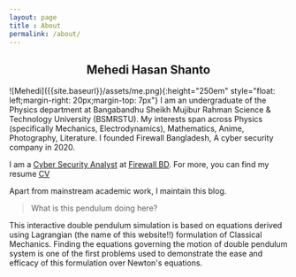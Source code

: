 ```yaml
---
layout: page
title : About
permalink: /about/
---
```

<h2><center>Mehedi Hasan Shanto</center></h2>
![Mehedi]({{site.baseurl}}/assets/me.png){:height="250em" style="float: left;margin-right: 20px;margin-top: 7px"}
I am an undergraduate of the Physics department at Bangabandhu Sheikh Mujibur Rahman Science & Technology University (BSMRSTU). My interests span across Physics (specifically Mechanics, Electrodynamics), Mathematics, Anime, Photography, Literature. I founded Firewall Bangladesh, A cyber security company in 2020.

I am a [Cyber Security Analyst](https://facebook.com/mehedx) at [Firewall BD](https://instagram.com/firewallbd). For more, you can find my resume [CV](https://mehedieh.github.io/cv)

Apart from mainstream academic work, I maintain this blog.

> What is this pendulum doing here? 

This interactive double pendulum simulation is based on equations derived using Lagrangian (the name of this website!!) formulation of Classical Mechanics. Finding the equations governing the motion of double pendulum system is one of the first problems used to demonstrate the ease and efficacy of this formulation over Newton's equations.
<br>
<center>
<div id="canvas"></div>
</center>
<script src="../js/p5.min.js"></script>
<script src="../js/p5.dom.min.js"></script>
<script type="text/javascript">
// screen size
function doublePendulum(p) {
    let screenW = 512;
    let screenH = 236;
    // colors
    let bgcolor = 51;
    let textcolor = "#A9BCD0";
    let linecolor = 255;
    // pendulum sizes/physics
    let r1 = (screenW / 6);
    let r2 = (screenW / 6);
    let m1 = 10.0;
    let m2 = 10.0;
    let a1 = 0;
    let a2 = 0;
    let a1_v = 0.0;
    let a2_v = 0.0;
    let a1_a = 0.0;
    let a2_a = 0.0;
    let g = 0.5;
    let ballDiameter = 8;
    let dampening = 0.998;
    // ball points
    let x1;
    let y1;
    let x2;
    let y2;
    let rectX = 30;
    let rectY = 10;
    let halfRectX = rectX/2;
    let halfRectY = rectY/2; 
    let lastPtsX = [];
    let lastPtsY = [];
    let len = 200;
    let canvas;
    // state
    let dragging = false;
    const PI = p.PI;
    /// trigonometric functions
    p.setup = () => {
        // create canvas
        canvas = p.createCanvas(screenW, screenH);
        canvas.parent("canvas");
        // set default state
        a1 = PI / 4;
        a2 = -PI / 8;
        for (let i = 0; i < len; ++i) {
            lastPtsX.push(0);
            lastPtsY.push(0);
        }
    }
    p.draw = () => {
        p.background(bgcolor);
        // line styling
        p.stroke(linecolor);
        p.strokeWeight(3);
        p.fill(linecolor);
        //p.fill(linecolor);
        p.rect(p.width / 2 - halfRectX, p.height / 20 - halfRectY, rectX, rectY);
        // translate to center
        p.translate(p.width / 2, p.height/20);
        calcPolarPoints();
        // draw pendulum
        p.line(0, 0, x1, y1);
        p.ellipse(x1, y1, ballDiameter, ballDiameter);
        let colotPt;
        p.strokeWeight(1);
        for (let i = 0; i < len - 3; ++i) {
            colorPt = p.map(i, 0, len, 51, 240);
            p.stroke(colorPt);
            p.line(lastPtsX[i], lastPtsY[i], lastPtsX[i + 1], lastPtsY[i + 1]);
        }
        p.strokeWeight(3);
        p.stroke(linecolor)
        p.line(x1, y1, x2, y2);
        p.ellipse(x2, y2, ballDiameter, ballDiameter);
        // calculate angles
        calcAngles();
        applyForces();
        dampenVelocities();
    }
    function calcPolarPoints() {
        // ball 1
        x1 = r1 * p.sin(a1);
        y1 = r1 * p.cos(a1);
        // ball 2
        // save the last position for trail
        lastPtsX.push(x2);
        lastPtsY.push(y2);
        // remove the oldest position from the trail array
        lastPtsX.shift();
        lastPtsY.shift();
        x2 = (x1 + (r2 * p.sin(a2)));
        y2 = (y1 + (r2 * p.cos(a2)));
    }
    function calcAngles() {
        if (dragging !== false) {
            a1_v = 0;
            a1_a = 0;
            a2_v = 0;
            a2_a = 0;
            return;
        }
        let num1, num2, num3, num4, den;
        //      −g   (2   m1 + m2)   sin θ1
        num1 = (-g * (2 * m1 + m2) * p.sin(a1));
        //      −m2   g   sin(θ1 − 2   θ2)
        num2 = (-m2 * g * p.sin(a1 - 2 * a2));
        //      −2   sin(θ1 − θ2)   m2
        num3 = (-2 * p.sin(a1 - a2) * m2);
        //      θ2'2          L2 + θ1'2          L1   cos(θ1 − θ2)
        num4 = (p.sq(a2_v) * r2 + p.sq(a1_v) * r1 * p.cos(a1 - a2));
        //     L1   (2   m1 + m2 − m2   cos(2   θ1 − 2   θ2))
        den = (r1 * (2 * m1 + m2 - m2 * p.cos(2 * a1 - 2 * a2)));
        a1_a = ((num1 + num2 + (num3 * num4)) / den);
        //      2   sin(θ1 − θ2)
        num1 = (2 * p.sin(a1 - a2));
        //      θ1'2          L1   (m1 + m2)
        num2 = (p.sq(a1_v) * r1 * (m1 + m2));
        //      g   (m1 + m2)   cos θ1
        num3 = (g * (m1 + m2) * p.cos(a1));
        //      θ2'2          L2   m2   cos(θ1 − θ2))
        num4 = (p.sq(a2_v) * r2 * m2 * p.cos(a1 - a2));
        //     L2   (2   m1 + m2 − m2   cos(2   θ1 − 2   θ2))
        den = (r2 * (2 * m1 + m2 - m2 * p.cos(2 * a1 - 2 * a2)));
        a2_a = ((num1 * (num2 + num3 + num4)) / den);
        // wrap acceleration to prevent drawing from breaking due to high speed
        a1_a %= (PI * 2);
        a2_a %= (PI * 2);
    }
    function applyForces() {
        // add acceleration to velocity
        a1_v += a1_a;
        a2_v += a2_a;
        // add velocity to pendulum angles
        a1 += a1_v;
        a2 += a2_v;
    }
    function dampenVelocities() {
        // soften velocity
        a1_v *= dampening;
        a2_v *= dampening;
    }
    function calcDraggedAngle() {
        if (false === dragging) {
            return;
        }
        if (dragging === 1) {
            // set angle1 to be from ball 1 starting point (center) to mouse position
            let delta_x = (p.mouseX - (p.width / 2));
            let delta_y = ((p.height / 2) - p.mouseY);
            a1 = p.atan2(delta_y, delta_x) + PI / 2;
        } else if (dragging === 2) {
            // set angle1 to be from ball 2 starting point (center + (x1, x2)) to mouse position
            let delta_x = (p.mouseX - ((p.width / 2) + x1));
            let delta_y = (((p.height / 2) + y1) - p.mouseY);
            a2 = p.atan2(delta_y, delta_x) + PI / 2;
        }
    }
    p.touchStarted = () => {
        // distance is from center since we translate to center of screen in draw()
        let mouseDeltaX = (p.mouseX - (p.width / 2));
        let mouseDeltaY = (p.mouseY - (p.height / 2));
        // check if we clicked on ball 1
        let dist1 = p.dist(x1, y1, mouseDeltaX, mouseDeltaY);
        // max distance is half of ball's line distance from ball
        let maxDist1 = (r1 / 2);
        if (dist1 <= maxDist1) {
            // dragging ball 1
            dragging = 1;
            calcDraggedAngle();
            return;
        }
        // check if we clicked on ball 2
        let dist2 = p.dist(x2, y2, mouseDeltaX, mouseDeltaY);
        let maxDist2 = (r2 / 2);
        if (dist2 <= maxDist2) {
            // dragging ball 2
            dragging = 2;
            // stop acceleration on a1 to prevent movement when dragging child ball
            a1_a = 0;
            calcDraggedAngle();
            return;
        }
        dragging = false;
        return;
    }
    p.touchMoved = ()=> {
        if (false === dragging) {
            // not dragging either ball
            return;
        }
        calcDraggedAngle();
    };
    p.touchEnded = ()=> {
        calcDraggedAngle();
        // reset dragging
        dragging = false;
    }
}
let dp = new p5(doublePendulum);
</script>


